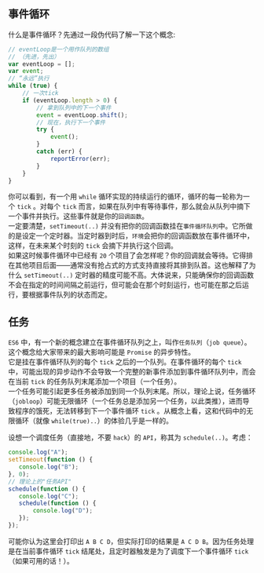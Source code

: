 ## 事件循环

什么是事件循环？先通过一段伪代码了解一下这个概念:
```javascript
// eventLoop是一个用作队列的数组
// （先进，先出）
var eventLoop = [];
var event;
// “永远”执行
while (true) {
    // 一次tick
    if (eventLoop.length > 0) {
        // 拿到队列中的下一个事件
        event = eventLoop.shift();
        // 现在，执行下一个事件
        try {
            event();
        }
        catch (err) {
            reportError(err);
        }
    }
}
```
你可以看到，有一个用 `while` 循环实现的持续运行的循环，循环的每一轮称为一个 `tick` 。对每个 `tick` 而言，如果在队列中有等待事件，那么就会从队列中摘下一个事件并执行。这些事件就是你的`回调函数`。  
一定要清楚，`setTimeout(..)` 并没有把你的回调函数挂在`事件循环队列`中。它所做的是设定一个定时器。当定时器到时后，`环境`会把你的回调函数放在事件循环中，这样，在未来某个时刻的 `tick` 会摘下并执行这个回调。  
如果这时候事件循环中已经有 `20` 个项目了会怎样呢？你的回调就会等待。它得排在其他项目后面——通常没有抢占式的方式支持直接将其排到队首。这也解释了为什么
`setTimeout(..)` 定时器的精度可能不高。大体说来，只能确保你的回调函数不会在指定的时间间隔之前运行，但可能会在那个时刻运行，也可能在那之后运行，要根据事件队列的状态而定。

## 任务

 `ES6` 中，有一个新的概念建立在事件循环队列之上，叫作`任务队列`（`job queue`）。这个概念给大家带来的最大影响可能是 `Promise` 的异步特性。  
 它是挂在事件循环队列的每个 `tick` 之后的一个队列。在事件循环的每个 `tick` 中，可能出现的异步动作不会导致一个完整的新事件添加到事件循环队列中，而会在当前 `tick` 的任务队列末尾添加一个项目（一个任务）。    
 一个任务可能引起更多任务被添加到同一个队列末尾。所以，理论上说，任务循环（`jobloop`）可能无限循环（一个任务总是添加另一个任务，以此类推），进而导致程序的饿死，无法转移到下一个事件循环 `tick` 。从概念上看，这和代码中的无限循环（就像 `while(true)..`）的体验几乎是一样的。

 设想一个调度任务（直接地，不要 `hack`）的 `API`，称其为 `schedule(..)`。考虑：
 ```javascript
 console.log("A");
setTimeout(function () {
    console.log("B");
}, 0);
// 理论上的"任务API"
schedule(function () {
    console.log("C");
    schedule(function () {
        console.log("D");
    });
});
 ```

 可能你认为这里会打印出 `A B C D`，但实际打印的结果是 `A C D B`。因为任务处理是在当前事件循环 `tick` 结尾处，且定时器触发是为了调度下一个事件循环 `tick`（如果可用的话！）。